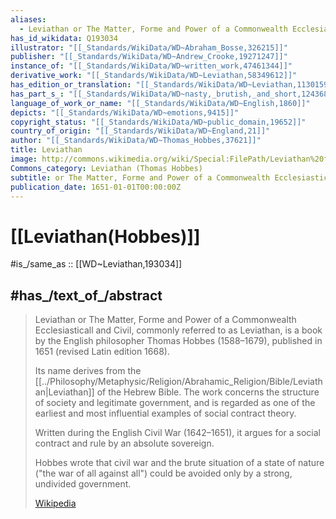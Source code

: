 ```yaml
---
aliases:
  - Leviathan or The Matter, Forme and Power of a Commonwealth Ecclesiasticall and Civil
has_id_wikidata: Q193034
illustrator: "[[_Standards/WikiData/WD~Abraham_Bosse,326215]]"
publisher: "[[_Standards/WikiData/WD~Andrew_Crooke,19271247]]"
instance_of: "[[_Standards/WikiData/WD~written_work,47461344]]"
derivative_work: "[[_Standards/WikiData/WD~Leviathan,58349612]]"
has_edition_or_translation: "[[_Standards/WikiData/WD~Leviathan,113015919]]"
has_part_s_: "[[_Standards/WikiData/WD~nasty,_brutish,_and_short,124368527]]"
language_of_work_or_name: "[[_Standards/WikiData/WD~English,1860]]"
depicts: "[[_Standards/WikiData/WD~emotions,9415]]"
copyright_status: "[[_Standards/WikiData/WD~public_domain,19652]]"
country_of_origin: "[[_Standards/WikiData/WD~England,21]]"
author: "[[_Standards/WikiData/WD~Thomas_Hobbes,37621]]"
title: Leviathan
image: http://commons.wikimedia.org/wiki/Special:FilePath/Leviathan%20frontispiece%20cropped%20British%20Library.jpg
Commons_category: Leviathan (Thomas Hobbes)
subtitle: or The Matter, Forme and Power of a Commonwealth Ecclesiasticall and Civil
publication_date: 1651-01-01T00:00:00Z
---
```


# [[Leviathan(Hobbes)]] 

#is_/same_as :: [[WD~Leviathan,193034]] 

## #has_/text_of_/abstract 

> Leviathan or The Matter, Forme and Power of a Commonwealth Ecclesiasticall and Civil, 
> commonly referred to as Leviathan, is a book by the English philosopher Thomas Hobbes 
> (1588–1679), published in 1651 (revised Latin edition 1668). 
> 
> Its name derives from the [[../Philosophy/Metaphysic/Religion/Abrahamic_Religion/Bible/Leviathan|Leviathan]] of the Hebrew Bible. 
> The work concerns the structure of society and legitimate government, 
> and is regarded as one of the earliest and most influential examples of social contract theory. 
> 
> Written during the English Civil War (1642–1651), 
> it argues for a social contract and rule by an absolute sovereign. 
> 
> Hobbes wrote that civil war and the brute situation of a state of nature 
> ("the war of all against all") could be avoided only by a strong, undivided government.
>
> [Wikipedia](https://en.wikipedia.org/wiki/Leviathan%20(Hobbes%20book))  
